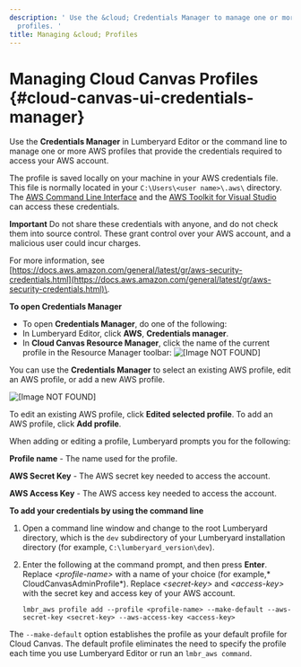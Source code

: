 ```yaml
---
description: ' Use the &cloud; Credentials Manager to manage one or more of your &AWS;
  profiles. '
title: Managing &cloud; Profiles
---
```

# Managing Cloud Canvas Profiles {#cloud-canvas-ui-credentials-manager}

Use the **Credentials Manager** in Lumberyard Editor or the command line to manage one or more AWS profiles that provide the credentials required to access your AWS account\.

The profile is saved locally on your machine in your AWS credentials file\. This file is normally located in your `C:\Users\<user name>\.aws\` directory\. The [AWS Command Line Interface](https://aws.amazon.com/cli/) and the [AWS Toolkit for Visual Studio](https://aws.amazon.com/visualstudio/) can access these credentials\.

**Important**
Do not share these credentials with anyone, and do not check them into source control\. These grant control over your AWS account, and a malicious user could incur charges\.

 For more information, see [https://docs.aws.amazon.com/general/latest/gr/aws-security-credentials.html](https://docs.aws.amazon.com/general/latest/gr/aws-security-credentials.html)\.

**To open Credentials Manager**
+  To open **Credentials Manager**, do one of the following:
  +  In Lumberyard Editor, click **AWS**, **Credentials manager**\.
  + In **Cloud Canvas Resource Manager**, click the name of the current profile in the Resource Manager toolbar:
![\[Image NOT FOUND\]](/images/userguide/cloud_canvas/cloud-canvas-ui-rm-current-profile.png)

 You can use the **Credentials Manager** to select an existing AWS profile, edit an AWS profile, or add a new AWS profile\.

![\[Image NOT FOUND\]](/images/userguide/cloud_canvas/cloud-canvas-ui-rm-credentials-manager.png)

To edit an existing AWS profile, click **Edited selected profile**\. To add an AWS profile, click **Add profile**\.

 When adding or editing a profile, Lumberyard prompts you for the following:

 **Profile name** - The name used for the profile\.

 **AWS Secret Key** - The AWS secret key needed to access the account\.

 **AWS Access Key** - The AWS access key needed to access the account\.

**To add your credentials by using the command line**

1. Open a command line window and change to the root Lumberyard directory, which is the `dev` subdirectory of your Lumberyard installation directory \(for example, `C:\lumberyard_version\dev`\)\.

1. Enter the following at the command prompt, and then press **Enter**\. Replace *<profile\-name>* with a name of your choice \(for example,* CloudCanvasAdminProfile*\)\. Replace *<secret\-key>* and *<access\-key>* with the secret key and access key of your AWS account\.

   ```
   lmbr_aws profile add --profile <profile-name> --make-default --aws-secret-key <secret-key> --aws-access-key <access-key>
   ```

The `--make-default` option establishes the profile as your default profile for Cloud Canvas\. The default profile eliminates the need to specify the profile each time you use Lumberyard Editor or run an `lmbr_aws command`\.